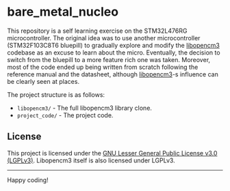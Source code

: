 # bare_metal_nucleo

This repository is a self learning exercise on the STM32L476RG microcontroller. The original idea was to use another microcontroller (STM32F103C8T6 bluepill) to gradually explore and modify the [libopencm3](https://github.com/libopencm3/libopencm3) codebase as an excuse to learn about the micro. Eventually, the decision to switch from the bluepill to a more feature rich one was taken. Moreover, most of the code ended up being written from scratch following the reference manual and the datasheet, although [libopencm3](https://github.com/libopencm3/libopencm3)-s influence can be clearly seen at places.

The project structure is as follows:

- `libopencm3/` - The full libopencm3 library clone.
- `project_code/` - The project code.

## License

This project is licensed under the [GNU Lesser General Public License v3.0 (LGPLv3)](LICENSE).
Libopencm3 itself is also licensed under LGPLv3.

---

Happy coding!
